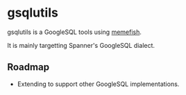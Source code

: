 # gsqlutils

gsqlutils is a GoogleSQL tools using [memefish](https://github.com/cloudspannerecosystem/memefish).

It is mainly targetting Spanner's GoogleSQL dialect. 


## Roadmap

* Extending to support other GoogleSQL implementations.
